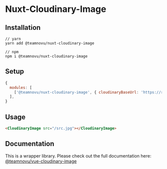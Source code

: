 # Nuxt-Cloudinary-Image

## Installation

```shell
// yarn
yarn add @teamnovu/nuxt-cloudinary-image

// npm
npm i @teamnovu/nuxt-cloudinary-image
```

## Setup

```javascript
{
  modules: [
    ['@teamnovu/nuxt-cloudinary-image', { cloudinaryBaseUrl: 'https://res.cloudinary.com/<your-cloud-name>/image/upload/' }],
  ],
}
```

## Usage

```html
<CloudinaryImage src="/src.jpg"></CloudinaryImage>
```

## Documentation

This is a wrapper library. Please check out the full documentation here: [@teamnovu/vue-cloudinary-image](https://www.npmjs.com/package/@teamnovu/vue-cloudinary-image)
